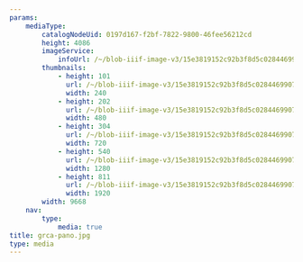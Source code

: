 ```yaml
---
params:
    mediaType:
        catalogNodeUid: 0197d167-f2bf-7822-9800-46fee56212cd
        height: 4086
        imageService:
            infoUrl: /~/blob-iiif-image-v3/15e3819152c92b3f8d5c02844699079f203e004c84c03877179891a9464d32c8/info.json
        thumbnails:
            - height: 101
              url: /~/blob-iiif-image-v3/15e3819152c92b3f8d5c02844699079f203e004c84c03877179891a9464d32c8/full/240%2C101/0/default.jpg
              width: 240
            - height: 202
              url: /~/blob-iiif-image-v3/15e3819152c92b3f8d5c02844699079f203e004c84c03877179891a9464d32c8/full/480%2C202/0/default.jpg
              width: 480
            - height: 304
              url: /~/blob-iiif-image-v3/15e3819152c92b3f8d5c02844699079f203e004c84c03877179891a9464d32c8/full/720%2C304/0/default.jpg
              width: 720
            - height: 540
              url: /~/blob-iiif-image-v3/15e3819152c92b3f8d5c02844699079f203e004c84c03877179891a9464d32c8/full/1280%2C540/0/default.jpg
              width: 1280
            - height: 811
              url: /~/blob-iiif-image-v3/15e3819152c92b3f8d5c02844699079f203e004c84c03877179891a9464d32c8/full/1920%2C811/0/default.jpg
              width: 1920
        width: 9668
    nav:
        type:
            media: true
title: grca-pano.jpg
type: media
---
```

